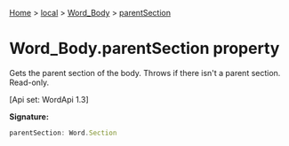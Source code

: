 [Home](./index) &gt; [local](local.md) &gt; [Word\_Body](local.word_body.md) &gt; [parentSection](local.word_body.parentsection.md)

# Word\_Body.parentSection property

Gets the parent section of the body. Throws if there isn't a parent section. Read-only. 

 \[Api set: WordApi 1.3\]

**Signature:**
```javascript
parentSection: Word.Section
```

